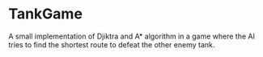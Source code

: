 # TankGame
A small implementation of Djiktra and A* algorithm in a game where the AI tries to find the shortest route to defeat the other enemy tank.
